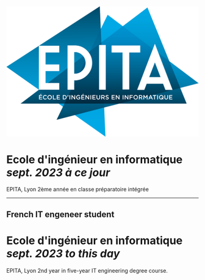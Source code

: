 ## 
![alt text](https://github.com/Napoleon280/Napoleon280/blob/main/Epita.png?raw=true)
# Ecole d'ingénieur en informatique        *sept. 2023 à ce jour*
EPITA, Lyon 
2ème année en classe préparatoire intégrée

---

## French IT engeneer student

# Ecole d'ingénieur en informatique        *sept. 2023 to this day*
EPITA, Lyon 
2nd year in five-year IT engineering degree course.

<!---
Napoleon280/Napoleon280 is a ✨ special ✨ repository because its `README.md` (this file) appears on your GitHub profile.
You can click the Preview link to take a look at your changes.
--->

